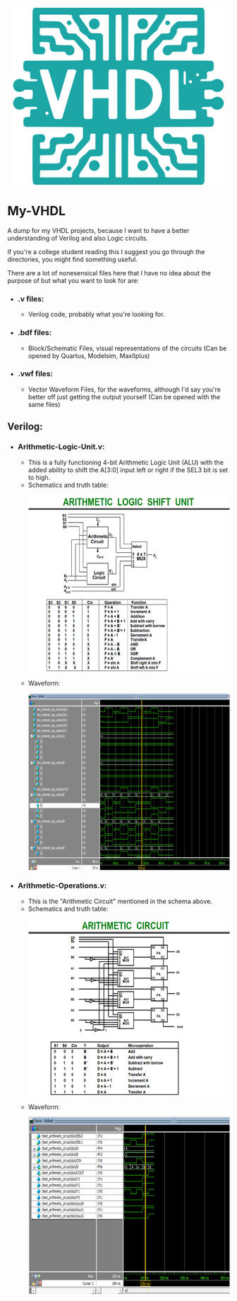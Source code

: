 <p align="center">
         <img src="VHDL.png" height ="400"  alt="ALU Schematic and Truth Table"/>
</p>

# My-VHDL
A dump for my VHDL projects, because I want to have a better understanding of Verilog and also Logic circuits.

If you're a college student reading this I suggest you go through the directories, you might find something useful.

There are a lot of nonesensical files here that I have no idea about the purpose of but what you want to look for are: 

- ### .v files:
  - Verilog code, probably what you're looking for.
- ### .bdf files:
  - Block/Schematic Files, visual representations of the circuits (Can be opened by Quartus, Modelsim, MaxIIplus)
- ### .vwf files:
  - Vector Waveform Files, for the waveforms, although I'd say you're better off just getting the output yourself (Can be opened with the same files)

## Verilog:
- ### Arithmetic-Logic-Unit.v:
    - This is a fully functioning 4-bit Arithmetic Logic Unit (ALU) with the added ability to shift the A[3:0] input left or right if the SEL3 bit is set to high.
    - Schematics and truth table:
      <p align="center">
         <img src="Verilog/ALU Schematic and Truth Table.png" height ="400"  alt="ALU Schematic and Truth Table"/>
      </p>
    - Waveform:
      <p align="center">
         <img src="Verilog/ALU Waveform.PNG" height ="400"  alt="ALU Schematic and Truth Table"/>
      </p>
- ### Arithmetic-Operations.v:
    - This is the "Arithmetic Circuit" mentioned in the schema above.
    - Schematics and truth table:
      <p align="center">
         <img src="Verilog/Arithmetic Operatinos Schematics and Truth Table.PNG" height ="400"  alt="ALU Schematic and Truth Table"/>
      </p>
    - Waveform:
      <p align="center">
         <img src="Verilog/Arithmetic Operatinos Waveform.PNG" height ="400"  alt="ALU Schematic and Truth Table"/>
      </p>
